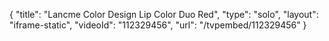 {
    "title": "Lancme Color Design Lip Color Duo  Red",
    "type": "solo",
    "layout": "iframe-static",
    "videoId": "112329456",
    "url": "\/tvpembed\/112329456"
}